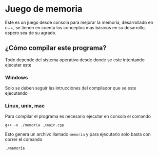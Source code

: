 # Juego de memoria

Este es un juego desde consola para mejorar la memoria, desarrollado en c++, se tienen en cuenta los conceptos mas básicos en su desarrollo, 
espero sea de su agrado.

## ¿Cómo compilar este programa?

Todo depende del sistema operativo desde donde se este intentando ejecutar este

### Windows

Solo se deben seguir las intrucciones del compilador que se este ejecutando

### Linux, unix, mac

Para compilar el programa es necesario ejecutar en consola el comando

```
g++ -o ./memoria ./main.cpp
```

Esto genera un archivo llamado `memoria` y para ejecutarlo solo basta con correr el comando

```
./memoria
```
